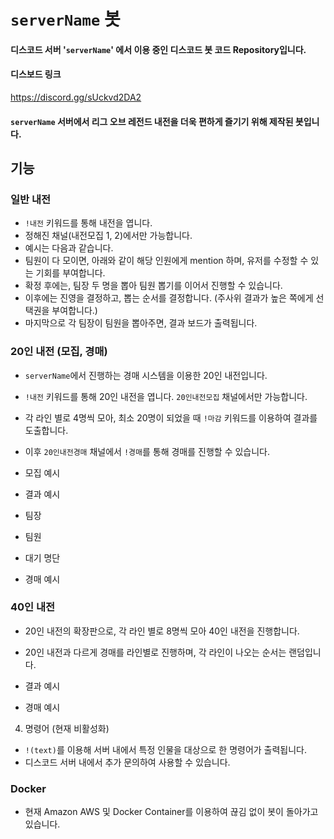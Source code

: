 # `serverName` 봇

#### 디스코드 서버 '`serverName`' 에서 이용 중인 디스코드 봇 코드 Repository입니다.

#### 디스보드 링크
https://discord.gg/sUckvd2DA2

#### `serverName` 서버에서 리그 오브 레전드 내전을 더욱 편하게 즐기기 위해 제작된 봇입니다.

## 기능

### 일반 내전

- `!내전` 키워드를 통해 내전을 엽니다.
- 정해진 채널(내전모집 1, 2)에서만 가능합니다.
- 예시는 다음과 같습니다.
- 팀원이 다 모이면, 아래와 같이 해당 인원에게 mention 하며, 유저를 수정할 수 있는 기회를 부여합니다.
- 확정 후에는, 팀장 두 명을 뽑아 팀원 뽑기를 이어서 진행할 수 있습니다.
- 이후에는 진영을 결정하고, 뽑는 순서를 결정합니다. (주사위 결과가 높은 쪽에게 선택권을 부여합니다.)
- 마지막으로 각 팀장이 팀원을 뽑아주면, 결과 보드가 출력됩니다.

### 20인 내전 (모집, 경매)

- `serverName`에서 진행하는 경매 시스템을 이용한 20인 내전입니다.
- `!내전` 키워드를 통해 20인 내전을 엽니다. `20인내전모집` 채널에서만 가능합니다.
- 각 라인 별로 4명씩 모아, 최소 20명이 되었을 때 `!마감` 키워드를 이용하여 결과를 도출합니다.
- 이후 `20인내전경매` 채널에서 `!경매`를 통해 경매를 진행할 수 있습니다.
- 모집 예시

- 결과 예시
- 팀장
- 팀원
- 대기 명단
- 경매 예시

### 40인 내전

- 20인 내전의 확장판으로, 각 라인 별로 8명씩 모아 40인 내전을 진행합니다.
- 20인 내전과 다르게 경매를 라인별로 진행하며, 각 라인이 나오는 순서는 랜덤입니다.

- 결과 예시
- 경매 예시

4. 명령어 (현재 비활성화)

- `!(text)`를 이용해 서버 내에서 특정 인물을 대상으로 한 명령어가 출력됩니다.
- 디스코드 서버 내에서 추가 문의하여 사용할 수 있습니다.


### Docker

- 현재 Amazon AWS 및 Docker Container를 이용하여 끊김 없이 봇이 돌아가고 있습니다.